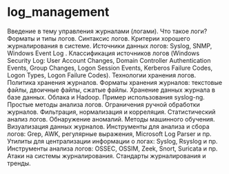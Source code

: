 # log_management

Введение в тему управления журналами (логами).
Что такое логи?
Форматы и типы логов.
Синтаксис логов.
Критерии хорошего журналирования в системе.
Источники данных логов: Syslog, SNMP, Windows Event Log .
Классификация источников логов (Windows Security Log: User Account Changes, Domain Controller Authentication Events, Group Changes, Logon Session Events, Kerberos Failure Codes, Logon Types, Logon Failure Codes).
Технологии хранения логов.
Политика хранения журналов.
Форматы хранения журналов: текстовые файлы, двоичные файлы, сжатые файлы. 
Хранение данных журнала в базе данных.
Облака и Hadoop.
Пример использования syslog-ng.
Простые методы анализа логов.
Ограничения ручной обработки журналов.
Фильтрация, нормализация и корреляция.
Статистический анализ логов.
Обнаружение аномалий.
Методы машинного обучения.
Визуализация данных журналов.
Инструменты для анализа и сбора логов: Grep, AWK, регулярные выражения, Microsoft Log Parser и пр.
Утилиты для централизации информации о логах: Syslog, Rsyslog и пр.
Инструменты анализа логов: OSSEC, OSSIM, Zeek, Snort, Suricata и пр.
Атаки на системы журналирования.
Стандарты журналирования и тренды.
